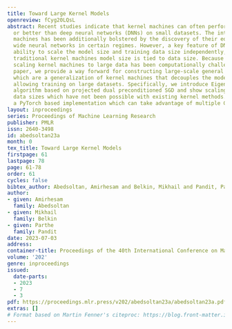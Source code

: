 ```yaml
---
title: Toward Large Kernel Models
openreview: fCyg20LQsL
abstract: Recent studies indicate that kernel machines can often perform similarly
  or better than deep neural networks (DNNs) on small datasets. The interest in kernel
  machines has been additionally bolstered by the discovery of their equivalence to
  wide neural networks in certain regimes. However, a key feature of DNNs is their
  ability to scale the model size and training data size independently, whereas in
  traditional kernel machines model size is tied to data size. Because of this coupling,
  scaling kernel machines to large data has been computationally challenging. In this
  paper, we provide a way forward for constructing large-scale general kernel models,
  which are a generalization of kernel machines that decouples the model and data,
  allowing training on large datasets. Specifically, we introduce EigenPro 3.0, an
  algorithm based on projected dual preconditioned SGD and show scaling to model and
  data sizes which have not been possible with existing kernel methods. We provide
  a PyTorch based implementation which can take advantage of multiple GPUs.
layout: inproceedings
series: Proceedings of Machine Learning Research
publisher: PMLR
issn: 2640-3498
id: abedsoltan23a
month: 0
tex_title: Toward Large Kernel Models
firstpage: 61
lastpage: 78
page: 61-78
order: 61
cycles: false
bibtex_author: Abedsoltan, Amirhesam and Belkin, Mikhail and Pandit, Parthe
author:
- given: Amirhesam
  family: Abedsoltan
- given: Mikhail
  family: Belkin
- given: Parthe
  family: Pandit
date: 2023-07-03
address: 
container-title: Proceedings of the 40th International Conference on Machine Learning
volume: '202'
genre: inproceedings
issued:
  date-parts:
  - 2023
  - 7
  - 3
pdf: https://proceedings.mlr.press/v202/abedsoltan23a/abedsoltan23a.pdf
extras: []
# Format based on Martin Fenner's citeproc: https://blog.front-matter.io/posts/citeproc-yaml-for-bibliographies/
---
```

